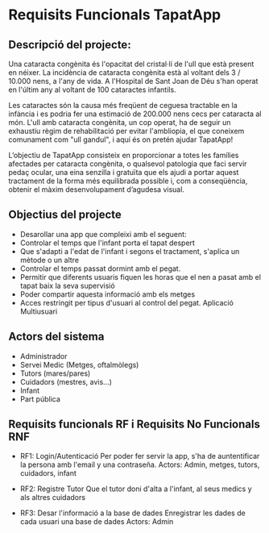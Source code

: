 # Requisits Funcionals TapatApp
## Descripció del projecte:
Una cataracta congènita és l'opacitat del cristal·lí de l'ull que està present en néixer. La incidència de cataracta congènita està al voltant dels 3 / 10.000 nens, a l'any de vida. A l'Hospital de Sant Joan de Déu s'han operat en l'últim any al voltant de 100 cataractes infantils.

Les cataractes són la causa més freqüent de ceguesa tractable en la infància i es podria fer una estimació de 200.000 nens cecs per cataracta al món.
L'ull amb cataracta congènita, un cop operat, ha de seguir un exhaustiu règim de rehabilitació per evitar l'ambliopia, el que coneixem comunament com "ull gandul", i aquí és on pretén ajudar TapatApp! 

L’objectiu de TapatApp consisteix en proporcionar a totes les famílies afectades per cataracta congènita, o qualsevol patologia que faci servir pedaç ocular, una eina senzilla i gratuïta que els ajudi a portar aquest tractament de la forma més equilibrada possible i, com a conseqüència, obtenir el màxim desenvolupament d’agudesa visual.

## Objectius del projecte

- Desarollar una app que compleixi amb el seguent:
- Controlar el temps que l'infant porta el tapat despert 
- Que s'adapti a l'edat de l'infant i segons el tractament, s'aplica un mètode o un altre
- Controlar el temps passat dormint amb el pegat.
- Permitir que diferents usuaris fiquen les horas que el nen a pasat amb el tapat baix la seva supervisió
- Poder compartir aquesta informació amb els metges 
- Acces restringit per tipus d'usuari al control del pegat. Aplicació Multiusuari

## Actors del sistema
- Administrador
- Servei Medic (Metges, oftalmòlegs)
- Tutors (mares/pares)
- Cuidadors (mestres, avis...)
- Infant
- Part pública

## Requisits funcionals RF i Requisits No Funcionals RNF
- RF1: Login/Autenticació
Per poder fer servir la app, s'ha de auntentificar la persona amb l'email y una contraseña.
Actors: Admin, metges, tutors, cuidadors, infant

- RF2: Registre Tutor
Que el tutor doni d'alta a l'infant, al seus medics y als altres cuidadors  

- RF3: Desar l'informació a la base de dades
Enregistrar les dades de cada usuari una base de dades
Actors: Admin